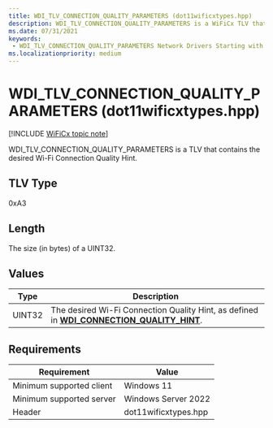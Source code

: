 ```yaml
---
title: WDI_TLV_CONNECTION_QUALITY_PARAMETERS (dot11wificxtypes.hpp)
description: WDI_TLV_CONNECTION_QUALITY_PARAMETERS is a WiFiCx TLV that contains the desired Wi-Fi Connection Quality Hint.
ms.date: 07/31/2021
keywords:
 - WDI_TLV_CONNECTION_QUALITY_PARAMETERS Network Drivers Starting with Windows Vista
ms.localizationpriority: medium
---
```


# WDI\_TLV\_CONNECTION\_QUALITY\_PARAMETERS (dot11wificxtypes.hpp)

[!INCLUDE [WiFiCx topic note](../includes/wificx-version-warning.md)]


WDI\_TLV\_CONNECTION\_QUALITY\_PARAMETERS is a TLV that contains the desired Wi-Fi Connection Quality Hint.

## TLV Type


0xA3

## Length


The size (in bytes) of a UINT32.

## Values


| Type   | Description                                                                                                                          |
|--------|--------------------------------------------------------------------------------------------------------------------------------------|
| UINT32 | The desired Wi-Fi Connection Quality Hint, as defined in [**WDI\_CONNECTION\_QUALITY\_HINT**](/windows-hardware/drivers/ddi/dot11wificxtypes/ne-dot11wificxtypes-wdi_connection_quality_hint). |

 

## Requirements

|Requirement|Value|
|--- |--- |
|Minimum supported client|Windows 11|
|Minimum supported server|Windows Server 2022|
|Header|dot11wificxtypes.hpp|
 

